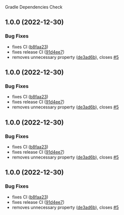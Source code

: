 Gradle Dependencies Check

## 1.0.0 (2022-12-30)


### Bug Fixes

* fixes CI ([b8faa23](https://github.com/gregoranders/gradle-dependencies-check/commit/b8faa23d3de3465187d1d2ce248c652de512b565))
* fixes release CI ([91d4ee7](https://github.com/gregoranders/gradle-dependencies-check/commit/91d4ee7bf3d69a248729d41c96ead276e3adf33f))
* removes unnecessary property ([de3ad6b](https://github.com/gregoranders/gradle-dependencies-check/commit/de3ad6b7c700adfdeb61c33e6ed0becea1618aa8)), closes [#5](https://github.com/gregoranders/gradle-dependencies-check/issues/5)

## 1.0.0 (2022-12-30)


### Bug Fixes

* fixes CI ([b8faa23](https://github.com/gregoranders/gradle-dependencies-check/commit/b8faa23d3de3465187d1d2ce248c652de512b565))
* fixes release CI ([91d4ee7](https://github.com/gregoranders/gradle-dependencies-check/commit/91d4ee7bf3d69a248729d41c96ead276e3adf33f))
* removes unnecessary property ([de3ad6b](https://github.com/gregoranders/gradle-dependencies-check/commit/de3ad6b7c700adfdeb61c33e6ed0becea1618aa8)), closes [#5](https://github.com/gregoranders/gradle-dependencies-check/issues/5)

## 1.0.0 (2022-12-30)


### Bug Fixes

* fixes CI ([b8faa23](https://github.com/gregoranders/gradle-dependencies-check/commit/b8faa23d3de3465187d1d2ce248c652de512b565))
* fixes release CI ([91d4ee7](https://github.com/gregoranders/gradle-dependencies-check/commit/91d4ee7bf3d69a248729d41c96ead276e3adf33f))
* removes unnecessary property ([de3ad6b](https://github.com/gregoranders/gradle-dependencies-check/commit/de3ad6b7c700adfdeb61c33e6ed0becea1618aa8)), closes [#5](https://github.com/gregoranders/gradle-dependencies-check/issues/5)

## 1.0.0 (2022-12-30)


### Bug Fixes

* fixes CI ([b8faa23](https://github.com/gregoranders/gradle-dependencies-check/commit/b8faa23d3de3465187d1d2ce248c652de512b565))
* fixes release CI ([91d4ee7](https://github.com/gregoranders/gradle-dependencies-check/commit/91d4ee7bf3d69a248729d41c96ead276e3adf33f))
* removes unnecessary property ([de3ad6b](https://github.com/gregoranders/gradle-dependencies-check/commit/de3ad6b7c700adfdeb61c33e6ed0becea1618aa8)), closes [#5](https://github.com/gregoranders/gradle-dependencies-check/issues/5)
